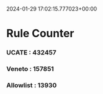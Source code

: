 2024-01-29 17:02:15.777023+00:00
# Rule Counter 
 ### UCATE : 432457

 ### Veneto : 157851

 ### Allowlist : 13930